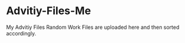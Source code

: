 # Advitiy-Files-Me

My Advitiy Files
Random Work Files are uploaded here and then sorted accordingly.

